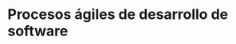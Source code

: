 <!-- TITLE: Procesos ágiles de desarrollo de software -->
<!-- SUBTITLE: A quick summary of Test -->

# Procesos ágiles de desarrollo de software

